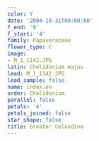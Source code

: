 ```yaml
---
color: Y
date: '2004-10-31T00:00:00'
f_end: '9'
f_start: '4'
family: Papaveraceae
flower_type: C
image:
- M_1_1142.JPG
latin: Chelidonium majus
lead: M_1_1142.JPG
lead_sample: false
name: index.en
order: Chelidonium
parallel: false
petals: '4'
petals_joined: false
star_shape: false
title: Greater Celandine
---
```

